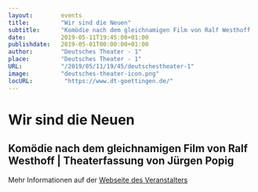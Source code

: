 ```yaml
---
layout:        events
title:         "Wir sind die Neuen"
subtitle:      "Komödie nach dem gleichnamigen Film von Ralf Westhoff  | Theaterfassung von Jürgen Popig"
date:          2019-05-11T19:45:00+01:00
publishdate:   2019-05-01T00:00:00+01:00
author:        "Deutsches Theater - 1"
place:         "Deutsches Theater - 1"
URL:           "/2019/05/11/19/45/deutschestheater-1"
image:         "deutsches-theater-icon.png"
locURL:         "https://www.dt-goettingen.de/"
---
```


Wir sind die Neuen
===========

Komödie nach dem gleichnamigen Film von Ralf Westhoff  | Theaterfassung von Jürgen Popig
-----------



Mehr Informationen auf der [Webseite des Veranstalters](https://www.dt-goettingen.de/stueck/wir-sind-die-neuen/)
